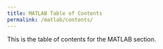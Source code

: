 ```yaml
---
title: MATLAB Table of Contents
permalink: /matlab/contents/
---
```


This is the table of contents for the MATLAB section.